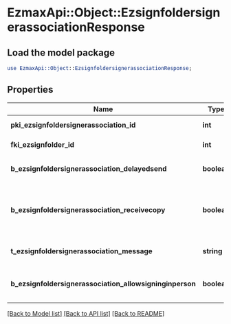 # EzmaxApi::Object::EzsignfoldersignerassociationResponse

## Load the model package
```perl
use EzmaxApi::Object::EzsignfoldersignerassociationResponse;
```

## Properties
Name | Type | Description | Notes
------------ | ------------- | ------------- | -------------
**pki_ezsignfoldersignerassociation_id** | **int** | The unique ID of the Ezsignfoldersignerassociation | 
**fki_ezsignfolder_id** | **int** | The unique ID of the Ezsignfolder | 
**b_ezsignfoldersignerassociation_delayedsend** | **boolean** | If this flag is true the signatory is part of a delayed send. | 
**b_ezsignfoldersignerassociation_receivecopy** | **boolean** | If this flag is true. The signatory will receive a copy of every signed Ezsigndocument even if it ain&#39;t required to sign the document. | 
**t_ezsignfoldersignerassociation_message** | **string** | A custom text message that will be added to the email sent. | 
**b_ezsignfoldersignerassociation_allowsigninginperson** | **boolean** | If the Ezsignfoldersignerassociation is allowed to sign in person or not | 

[[Back to Model list]](../README.md#documentation-for-models) [[Back to API list]](../README.md#documentation-for-api-endpoints) [[Back to README]](../README.md)


